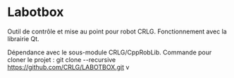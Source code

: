 Labotbox
========

Outil de contrôle et mise au point pour robot CRLG.
Fonctionnement avec la librairie Qt.

Dépendance avec le sous-module CRLG/CppRobLib.
Commande pour cloner le projet : 
    git clone --recursive https://github.com/CRLG/LABOTBOX.git
v
